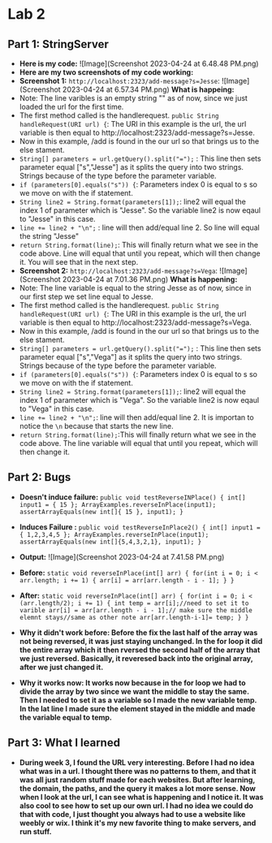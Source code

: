 # Lab 2
## Part 1: StringServer
- **Here is my code:** ![Image](Screenshot 2023-04-24 at 6.48.48 PM.png)
- **Here are my two screenshots of my code working:**
- **Screenshot 1:** `http://localhost:2323/add-message?s=Jesse`: ![Image](Screenshot 2023-04-24 at 6.57.34 PM.png)
**What is happeing:**
- Note: The line varibles is an empty string "" as of now, since we just loaded the url for the first time.
- The first method called is the handlerequest. `public String handleRequest(URI url) {`: The URI in this example is the url, the url variable is then equal to http://localhost:2323/add-message?s=Jesse.
- Now in this example, /add is found in the our url so that brings us to the else stament.
- `String[] parameters = url.getQuery().split("=");` : This line then sets parameter equal ["s","Jesse"] as it splits the query into two strings. Strings because of the type before the parameter variable.
- `if (parameters[0].equals("s")) {`: Parameters index 0 is equal to s so we move on with the if statement.
- `String line2 = String.format(parameters[1]);`: line2 will equal the index 1 of parameter which is "Jesse". So the variable line2 is now eqaul to "Jesse" in this case.
- `line += line2 + "\n";` : line will then add/equal line 2. So line will equal the string "Jesse"
- `return String.format(line);`: This will finally return what we see in the code above. Line will equal that until you repeat, which will then change it. You will see that in the next step.
- **Screenshot 2:** `http://localhost:2323/add-message?s=Vega`: ![Image](Screenshot 2023-04-24 at 7.01.36 PM.png)
**What is happening:**
- Note: The line variable is equal to the string Jesse as of now, since in our first step we set line equal to Jesse. 
- The first method called is the handlerequest. `public String handleRequest(URI url) {`: The URI in this example is the url, the url variable is then equal to http://localhost:2323/add-message?s=Vega.
- Now in this example, /add is found in the our url so that brings us to the else stament. 
- `String[] parameters = url.getQuery().split("=");` : This line then sets parameter equal ["s","Vega"] as it splits the query into two strings. Strings because of the type before the parameter variable.
- `if (parameters[0].equals("s")) {`: Parameters index 0 is equal to s so we move on with the if statement. 
- `String line2 = String.format(parameters[1]);`: line2 will equal the index 1 of parameter which is "Vega". So the variable line2 is now eqaul to "Vega" in this case. 
- `line += line2 + "\n";`: line will then add/equal line 2. It is importan to notice the `\n` because that starts the new line.
- `return String.format(line);`:This will finally return what we see in the code above. The line variable will equal that until you repeat, which will then change it.


  
## Part 2: Bugs
- **Doesn't induce failure:** `public void testReverseINPlace() {
    int[] input1 = { 15 };
    ArrayExamples.reverseInPlace(input1);
    assertArrayEquals(new int[]{ 15 }, input1);
	}`
- **Induces Failure :** `public void testReverseInPlace2() {
    int[] input1 = { 1,2,3,4,5 };
    ArrayExamples.reverseInPlace(input1);
    assertArrayEquals(new int[]{5,4,3,2,1}, input1);
	}`
  
- **Output:** ![Image](Screenshot 2023-04-24 at 7.41.58 PM.png)
- **Before:**  `static void reverseInPlace(int[] arr) {
    for(int i = 0; i < arr.length; i += 1) {
      arr[i] = arr[arr.length - i - 1];
    }
  }`
- **After:**  `static void reverseInPlace(int[] arr) {
    for(int i = 0; i < (arr.length/2); i += 1) {
    int temp = arr[i];//need to set it to varible
      arr[i] = arr[arr.length - i - 1];// make sure the middle elemnt stays//same as other note
      arr[arr.length-i-1]= temp;
    }
  }`
- **Why it didn't work before: Before the fix the last half of the array was not being reversed, it was just staying unchanged. In the for loop it did the entire array which it then rversed the second half of the array that we just reversed. Basically, it reveresed back into the original array, after we just changed it.**
- **Why it works now: It works now because in the for loop we had to divide the array by two since we want the middle to stay the same. Then I needed to set it as a variable so I made the new variable temp. In the lat line  I made sure the element stayed in the middle and made the variable equal to temp.**

	
## Part 3: What I learned
- **During week 3, I found the URL very interesting. Before I had no idea what was in a url. I thought there was no patterns to them, and that it was all just random stuff made for each websites. But after learning, the domain, the paths, and the query it makes a lot more sense. Now when I look at the url, I can see what is happening and I notice it. It was also cool to see how to set up our own url. I had no idea we could do that with code, I just thought you always had to use a website like weebly or wix. I think it's my new favorite thing to make servers, and run stuff.**
